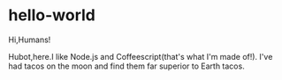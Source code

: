 # hello-world

Hi,Humans!

Hubot,here.I like Node.js and Coffeescript(that's what I'm made of!).
I've had tacos on the moon and find them far superior to Earth tacos.
